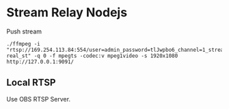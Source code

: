 # Stream Relay Nodejs

Push stream

```shell
./ffmpeg -i "rtsp://169.254.113.84:554/user=admin_password=tlJwpbo6_channel=1_stream=0&amp;onvif=0.sdp?real_st" -q 0 -f mpegts -codec:v mpeg1video -s 1920x1080 http://127.0.0.1:9091/
```

## Local RTSP

Use OBS RTSP Server.
